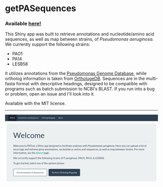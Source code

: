 # getPASequences

### Available [here!](https://travis-m-blimkie.shinyapps.io/getPASequences/)  

This Shiny app was built to retrieve annotations and nucleotide/amino acid
sequences, as well as map between strains, of *Pseudomonas aeruginosa.* We
currently support the following strains:

* PAO1
* PA14
* LESB58

It utilizes annotations from the [Pseudomonas Genome
Database](http://pseudomonas.com/), while ortholog information is taken from
[OrtholugeDB](http://pseudoluge.pseudomonas.com/). Sequences are in the
multi-fasta format with descriptive headings, designed to be compatible with
programs such as batch submission to NCBI's BLAST. If you run into a bug or
problem, open an issue and I'll look into it.

Available with the MIT license. 

***

![](www/screenshot.svg)
